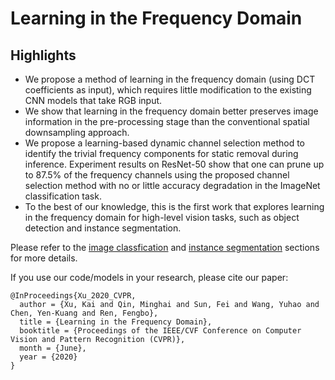 # Learning in the Frequency Domain

## Highlights
* We propose a method of learning in the frequency domain (using DCT coefficients as input), which requires little modification to the existing CNN models that take RGB input.
* We show that learning in the frequency domain better preserves image information in the pre-processing stage than the conventional spatial downsampling approach.
* We propose a learning-based dynamic channel selection method to identify the trivial frequency components for static removal during inference. Experiment results on ResNet-50 show that one can prune up to $87.5\%$ of the frequency channels using the proposed channel selection method with no or little accuracy degradation in the ImageNet classification task.
* To the best of our knowledge, this is the first work that explores learning in the frequency domain for high-level vision tasks, such as object detection and instance segmentation.

Please refer to the [image classfication](classification) and [instance segmentation](segmentation) sections for more details.

If you use our code/models in your research, please cite our paper:
```
@InProceedings{Xu_2020_CVPR,
  author = {Xu, Kai and Qin, Minghai and Sun, Fei and Wang, Yuhao and Chen, Yen-Kuang and Ren, Fengbo},
  title = {Learning in the Frequency Domain},
  booktitle = {Proceedings of the IEEE/CVF Conference on Computer Vision and Pattern Recognition (CVPR)},
  month = {June},
  year = {2020}
}
```
